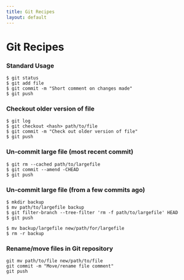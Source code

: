 ```yaml
---
title: Git Recipes
layout: default
---
```



# Git Recipes

### Standard Usage

```
$ git status
$ git add file
$ git commit -m "Short comment on changes made"
$ git push
```

### Checkout older version of file

```
$ git log
$ git checkout <hash> path/to/file
$ git commit -m "Check out older version of file"
$ git push
```

### Un-commit large file (most recent commit)

```
$ git rm --cached path/to/largefile
$ git commit --amend -CHEAD
$ git push
```

### Un-commit large file (from a few commits ago)

```
$ mkdir backup
$ mv path/to/largefile backup
$ git filter-branch --tree-filter 'rm -f path/to/largefile' HEAD
$ git push

$ mv backup/largefile new/path/for/largefile
$ rm -r backup
```

### Rename/move files in Git repository

```
git mv path/to/file new/path/to/file
git commit -m "Move/rename file comment"
git push
```
